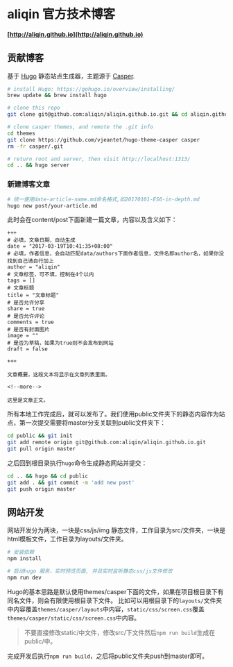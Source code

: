 # aliqin 官方技术博客
#### [http://aliqin.github.io](http://aliqin.github.io)

## 贡献博客
基于 [Hugo](https://gohugo.io/) 静态站点生成器，主题源于 [Casper](http://themes.gohugo.io/casper/).
```bash
# install Hugo: https://gohugo.io/overview/installing/
brew update && brew install hugo

# clone this repo
git clone git@github.com:aliqin/aliqin.github.io.git && cd aliqin.github.io

# clone casper themes, and remote the .git info
cd themes
git clone https://github.com/vjeantet/hugo-theme-casper casper
rm -fr casper/.git

# return root and server, then visit http://localhost:1313/
cd .. && hugo server
```
### 新建博客文章
```bash
# 统一使用date-article-name.md命名格式,如20170101-ES6-in-depth.md
hugo new post/your-article.md
```
此时会在content/post下面新建一篇文章，内容以及含义如下：
```
+++
# 必填，文章日期，自动生成
date = "2017-03-19T10:41:35+08:00"
# 必填，作者信息，会自动匹配data/authors下面作者信息，文件名即author名，如果你没找到自己请自行加上
author = "aliqin"
# 文章标签，可不填，控制在4个以内                    
tags = []
# 文章标题
title = "文章标题"
# 是否允许分享
share = true
# 是否允许评论
comments = true
# 是否有封面图片
image = ""
# 是否为草稿，如果为true则不会发布到网站
draft = false

+++

文章概要，这段文本将显示在文章列表里面。

<!--more-->

这里是文章正文。
```

所有本地工作完成后，就可以发布了。我们使用public文件夹下的静态内容作为站点，第一次提交需要将master分支关联到public文件夹下：
```bash
cd public && git init
git add remote origin git@github.com:aliqin/aliqin.github.io.git
git pull origin master
```
之后回到根目录执行`hugo`命令生成静态网站并提交：
```bash
cd .. && hugo && cd public
git add . && git commit -m 'add new post'
git push origin master
```

## 网站开发
网站开发分为两块，一块是css/js/img 静态文件，工作目录为src/文件夹，一块是html模板文件，工作目录为layouts/文件夹。

```bash
# 安装依赖
npm install

# 启动hugo 服务，实时预览页面, 并且实时监听静态css/js文件修改
npm run dev
```
Hugo的基本思路是默认使用themes/casper下面的文件，如果在项目根目录下有同名文件，则会有限使用根目录下文件。
比如可以用根目录下的`layouts/`文件夹中内容覆盖`themes/casper/layouts`中内容，`static/css/screen.css`覆盖`themes/casper/static/css/screen.css`中内容。

> 不要直接修改static/中文件，修改src/下文件然后`npm run build`生成在public/中。

完成开发后执行`npm run build`，之后将public文件夹push到master即可。


